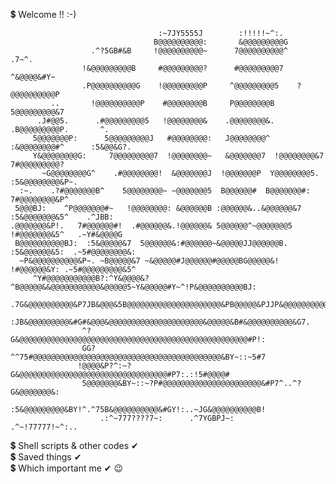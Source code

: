 💲 Welcome ‼ :-)
                                                                                                    
                                                                                                    
                                     :~7JY5555J        :!!!!!~^:.                                   
                                    B@@@@@@@@@@:       &@@@@@@@@@G                                  
                      .^?5GB#&B     !@@@@@@@@@@~      7@@@@@@@@@@^    .7~^.                         
                    !&@@@@@@@@@B     #@@@@@@@@@?      #@@@@@@@@@7    ^&@@@@&#Y~                     
                    .P@@@@@@@@@@G    !@@@@@@@@@P     ^@@@@@@@@@5    ?@@@@@@@@@@P                    
             ..       !@@@@@@@@@@P    #@@@@@@@@B     P@@@@@@@@B    5@@@@@@@@@&7                     
          .J#@@5.      .#@@@@@@@@@5   !@@@@@@@@&    .@@@@@@@@&.  .B@@@@@@@@@P.       ^.             
         5@@@@@@@P:      5@@@@@@@@@J   #@@@@@@@@:   J@@@@@@@@^  :&@@@@@@@@#^      :5&@@&G?.         
         Y&@@@@@@@@G:     7@@@@@@@@@7  !@@@@@@@@~   &@@@@@@@7  !@@@@@@@@&7      7#@@@@@@@@@?        
           ~G@@@@@@@@G^    .#@@@@@@@@!  &@@@@@@@J  !@@@@@@@P  Y@@@@@@@@5.    :5&@@@@@@@@&P~.        
      :~.    .?#@@@@@@@B^    5@@@@@@@@~ ~@@@@@@@5  B@@@@@@#  B@@@@@@@#:    7#@@@@@@@@&P^            
     5@@@BJ:    ^P@@@@@@@#~   !@@@@@@@@: &@@@@@@B :@@@@@@&..&@@@@@@&7   :5&@@@@@@@&5^    .^JBB:     
    .@@@@@@@&P!.   7#@@@@@@#!  .#@@@@@@&.!@@@@@@& 5@@@@@@^~@@@@@@@5   !#@@@@@@@&5^   .~Y#&@@@@G     
     B@@@@@@@@@@BJ:  :5&@@@@@&7  5@@@@@@&:#@@@@@@~&@@@@@JJ@@@@@@B. :5&@@@@@@&5:  .~5#@@@@@@@@&:     
      ~P&@@@@@@@@@@&P~. ~B@@@@@&7 ~&@@@@@#J@@@@@@#@@@@@BG@@@@@&! !#@@@@@@&Y: .~5#@@@@@@@@@&5^       
         ^Y#@@@@@@@@@@@B?:^Y&@@@@&?^B@@@@@&&@@@@@@@@@@@&@@@@@5~Y&@@@@@#Y~^!P&@@@@@@@@@@BJ:          
            .7G&@@@@@@@@@@&P7JB&@@@&5B@@@@@@@@@@@@@@@@@@@@@&PB@@@@@&PJJP&@@@@@@@@@@&5~.             
                :JB&@@@@@@@@@&#G#&@@@&@@@@@@@@@@@@@@@@@@@@@&@@@@@&B#&@@@@@@@@@@&G7.                 
                    ^?G&@@@@@@@@@@@@@@@@@@@@@@@@@@@@@@@@@@@@@@@@@@@@@@@@@@@#P!:                     
                    GG?^^75#@@@@@@@@@@@@@@@@@@@@@@@@@@@@@@@@@@@@@@@@@@&BY~::~5#7                    
                   !@@@@&P?^:~?G&@@@@@@@@@@@@@@@@@@@@@@@@@@@@@@@@@#P7:.:!5#@@@@#                    
                    5@@@@@@@&BY~::~?P#@@@@@@@@@@@@@@@@@@@@@@&#P7^..^?G&@@@@@@@&:                    
                     :5&@@@@@@@@@&BY!^.^75B&@@@@@@@@@@&#GY!:..~JG&@@@@@@@@@@B!                      
                        .:^~777????7~:      .^7YGBPJ~:       .^~!77777!~^:..                        
                                                                                                    
💲 Shell scripts & other codes ✔                                                                                                   
💲 Saved things ✔                                                                                                                 
💲 Which important me ✔ 😉                                                                                                       
